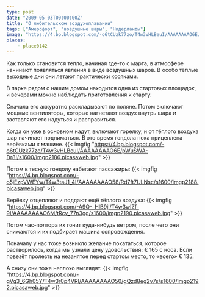 ```yaml
---
type: post
date: "2009-05-03T00:00:00Z"
title: "О любительском воздухоплавании"
tags: ["Амерсфорт", "воздушные шары", "Нидерланды"]
image: "https://4.bp.blogspot.com/-o6tCUzk77zo/T4w3vHLBeuI/AAAAAAAAO6E/pWuSWA-Dr8I/s1600/imgp2186.picasaweb.jpg"
places:
    - place0142
---
```


Как только становится тепло, начиная где-то с марта, в атмосфере начинают появляться явления в виде воздушных шаров. В особо тёплые выходные дни они летают практически косяками.

В парке рядом с нашим домом находится одна из стартовых площадок, и вечерами можно наблюдать приготовления к старту.

Сначала его аккуратно раскладывают по поляне. Потом включают мощные вентиляторы, которые нагнетают воздух внутрь шара и заставляют его надуться и расправиться.

<!--more-->

Когда он уже в основном надут, включают горелку, и от тёплого воздуха шар начинает подниматься. В это время гондола пока прицеплена верёвками к машине.
{{< imgfig "https://4.bp.blogspot.com/-o6tCUzk77zo/T4w3vHLBeuI/AAAAAAAAO6E/pWuSWA-Dr8I/s1600/imgp2186.picasaweb.jpg" >}}

Потом в тесную гондолу набегают пассажиры:
{{< imgfig "https://4.bp.blogspot.com/-o5jEzpVWEYw/T4w3taJ1_4I/AAAAAAAAO58/Rd7ft7ULNsc/s1600/imgp2188.picasaweb.jpg" >}}

Верёвку отцепляют и поддают ещё тёплого воздуха:
{{< imgfig "https://4.bp.blogspot.com/-A9Q-_HlB9jI/T4w3wlZf-9I/AAAAAAAAO6M/tRcv_77n3gg/s1600/imgp2190.picasaweb.jpg" >}}

Потом час-полтора их гонит куда-нибудь ветром, после чего они снижаются и их подбирает машина сопровождения.

Поначалу у нас тоже возникло желание покататься, которое растворилось, когда мы узнали цену удовольствия: € 165 с носа. Если повезёт пролезть на незанятое перед стартом место, то «всего» € 135.

А снизу они тоже неплохо выглядят.
{{< imgfig "https://4.bp.blogspot.com/-gVq3_6Gh05Y/T4w3r0p4VRI/AAAAAAAAO50/gQzd8eg2v7s/s1600/imgp2192.picasaweb.jpg" >}}
